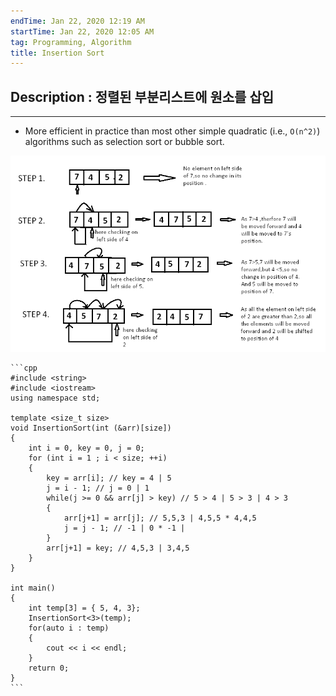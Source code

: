 ```yaml
---
endTime: Jan 22, 2020 12:19 AM
startTime: Jan 22, 2020 12:05 AM
tag: Programming, Algorithm
title: Insertion Sort
---
```


## Description : 정렬된 부분리스트에 원소를 삽입

---

- More efficient in practice than most other simple quadratic (i.e., `O(n^2)`) algorithms such as selection sort or bubble sort.

![](InsertionSort/Untitled.png)

    ```cpp
    #include <string>
    #include <iostream>
    using namespace std;
    
    template <size_t size>
    void InsertionSort(int (&arr)[size])
    {
        int i = 0, key = 0, j = 0;
        for (int i = 1 ; i < size; ++i)
        {
            key = arr[i]; // key = 4 | 5
            j = i - 1; // j = 0 | 1
            while(j >= 0 && arr[j] > key) // 5 > 4 | 5 > 3 | 4 > 3
            {
                arr[j+1] = arr[j]; // 5,5,3 | 4,5,5 * 4,4,5
                j = j - 1; // -1 | 0 * -1 |
            }
            arr[j+1] = key; // 4,5,3 | 3,4,5
        }
    }
    
    int main()
    {
        int temp[3] = { 5, 4, 3};
        InsertionSort<3>(temp);
        for(auto i : temp)
        {
            cout << i << endl;
        }
        return 0;
    }
    ```